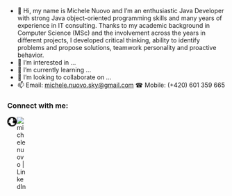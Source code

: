 - 👋 Hi, my name is Michele Nuovo and I’m an enthusiastic Java Developer with strong Java object-oriented programming skills and many years of experience in IT consulting. 
      Thanks to my academic background in Computer Science (MSc) and the involvement across the years in different projects, I developed critical thinking, ability to identify problems       and propose solutions, teamwork personality and proactive behavior. 
- 👀 I’m interested in ...
- 🌱 I’m currently learning ...
- 💞️ I’m looking to collaborate on ...
- 📫 Email: michele.nuovo.sky@gmail.com ☎ Mobile: (+420) 601 359 665

### Connect with me:

[<img align="left" alt="michelenuovo.com" width="22px" src="https://raw.githubusercontent.com/iconic/open-iconic/master/svg/globe.svg" />][website]
[<img align="left" alt="michelenuovo | LinkedIn" width="22px" src="https://cdn.jsdelivr.net/npm/simple-icons@v3/icons/linkedin.svg" />][linkedin]

<!---
mnuovo/mnuovo is a ✨ special ✨ repository because its `README.md` (this file) appears on your GitHub profile.
You can click the Preview link to take a look at your changes.
--->

[website]: https://www.michelenuovo.com
[linkedin]: https://www.linkedin.com/in/michelenuovo/
